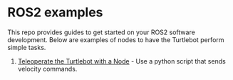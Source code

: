 # ROS2 examples

This repo provides guides to get started on your ROS2 software development. Below are examples of nodes to have the Turtlebot perform simple tasks.

1. [Teleoperate the Turtlebot with a Node](examples/teleoperate_tb3_with_node.md) - Use a python script that sends velocity commands.  
<!-- 2. [Filter Laser Scans](example_2.md) - Publish new scan ranges that are directly in front of Stretch.
3. [Mobile Base Collision Avoidance](example_3.md) - Stop Stretch from running into a wall.
4. [Give Stretch a Balloon](example_4.md) - Create a "balloon" marker that goes where ever Stretch goes.
5. [Print Joint States](example_5.md) - Print the joint states of Stretch.
6. [Store Effort Values](example_6.md) - Print, store, and plot the effort values of the Stretch robot. -->
